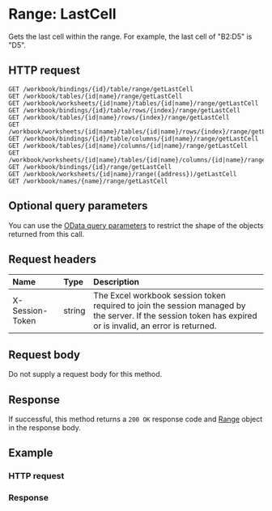 # Range: LastCell

Gets the last cell within the range. For example, the last cell of "B2:D5" is "D5".
## HTTP request
```http
GET /workbook/bindings/{id}/table/range/getLastCell
GET /workbook/tables/{id|name}/range/getLastCell
GET /workbook/worksheets/{id|name}/tables/{id|name}/range/getLastCell
GET /workbook/bindings/{id}/table/rows/{index}/range/getLastCell
GET /workbook/tables/{id|name}/rows/{index}/range/getLastCell
GET /workbook/worksheets/{id|name}/tables/{id|name}/rows/{index}/range/getLastCell
GET /workbook/bindings/{id}/table/columns/{id|name}/range/getLastCell
GET /workbook/tables/{id|name}/columns/{id|name}/range/getLastCell
GET /workbook/worksheets/{id|name}/tables/{id|name}/columns/{id|name}/range/getLastCell
GET /workbook/bindings/{id}/range/getLastCell
GET /workbook/worksheets/{id|name}/range({address})/getLastCell
GET /workbook/names/{name}/range/getLastCell
```
## Optional query parameters
You can use the [OData query parameters](odata-optional-query-parameters.md) to restrict the shape of the objects returned from this call.
## Request headers
| Name       | Type | Description|
|:-----------|:------|:----------|
| X-Session-Token   | string  | The Excel workbook session token required to join the session managed by the server. If the session token has expired or is invalid, an error is returned.|

## Request body
Do not supply a request body for this method.


## Response
If successful, this method returns a `200 OK` response code and [Range](../resources/range.md) object in the response body.
## Example
### HTTP request
### Response

